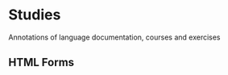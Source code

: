 # Studies
Annotations of language documentation, courses and exercises
## HTML Forms
<a href=""></a>
